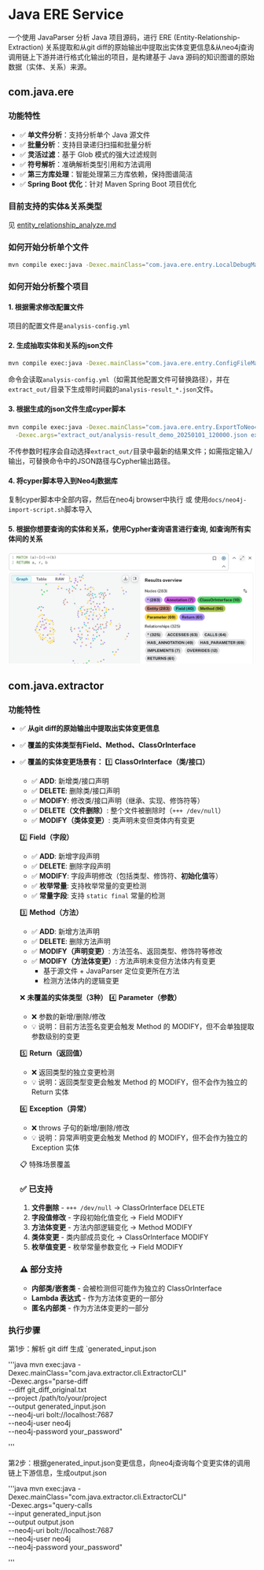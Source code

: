 # Java ERE Service

一个使用 JavaParser 分析 Java 项目源码，进行 ERE (Entity-Relationship-Extraction) 关系提取和从git diff的原始输出中提取出实体变更信息&从neo4j查询调用链上下游并进行格式化输出的项目，是构建基于 Java 源码的知识图谱的原始数据（实体、关系）来源。

## com.java.ere
### 功能特性

- ✅ **单文件分析**：支持分析单个 Java 源文件
- ✅ **批量分析**：支持目录递归扫描和批量分析
- ✅ **灵活过滤**：基于 Glob 模式的强大过滤规则
- ✅ **符号解析**：准确解析类型引用和方法调用
- ✅ **第三方库处理**：智能处理第三方库依赖，保持图谱简洁
- ✅ **Spring Boot 优化**：针对 Maven Spring Boot 项目优化

### 目前支持的实体&关系类型
见 [entity_relationship_analyze.md](docs/entity_relationship_analyze.md)

### 如何开始分析单个文件

```bash
mvn compile exec:java -Dexec.mainClass="com.java.ere.entry.LocalDebugMain"
```

### 如何开始分析整个项目
#### 1. 根据需求修改配置文件
项目的配置文件是`analysis-config.yml`
#### 2. 生成抽取实体和关系的json文件

```bash
mvn compile exec:java -Dexec.mainClass="com.java.ere.entry.ConfigFileMain" -Dexec.args="analysis-config.yml"
```

命令会读取`analysis-config.yml`（如需其他配置文件可替换路径），并在`extract_out/`目录下生成带时间戳的`analysis-result_*.json`文件。

#### 3. 根据生成的json文件生成cyper脚本

```bash
mvn compile exec:java -Dexec.mainClass="com.java.ere.entry.ExportToNeo4jMain" \
  -Dexec.args="extract_out/analysis-result_demo_20250101_120000.json extract_out/neo4j-import.cypher"
```

不传参数时程序会自动选择`extract_out/`目录中最新的结果文件；如需指定输入/输出，可替换命令中的JSON路径与Cypher输出路径。

#### 4. 将cyper脚本导入到Neo4j数据库
  复制cyper脚本中全部内容，然后在neo4j browser中执行
  或
  使用`docs/neo4j-import-script.sh`脚本导入


#### 5. 根据你想要查询的实体和关系，使用Cypher查询语言进行查询, 如查询所有实体间的关系
![alt text](image.png)

## com.java.extractor
### 功能特性

- ✅ **从git diff的原始输出中提取出实体变更信息**
- ✅ **覆盖的实体类型有Field、Method、ClassOrInterface**
- ✅ **覆盖的实体变更场景有：**
    1️⃣ **ClassOrInterface（类/接口）**
    - ✅ **ADD**: 新增类/接口声明
    - ✅ **DELETE**: 删除类/接口声明
    - ✅ **MODIFY**: 修改类/接口声明（继承、实现、修饰符等）
    - ✅ **DELETE（文件删除）**: 整个文件被删除时（`+++ /dev/null`）
    - ✅ **MODIFY（类体变更）**: 类声明未变但类体内有变更

    2️⃣ **Field（字段）**
    - ✅ **ADD**: 新增字段声明
    - ✅ **DELETE**: 删除字段声明
    - ✅ **MODIFY**: 字段声明修改（包括类型、修饰符、**初始化值**等）
    - ✅ **枚举常量**: 支持枚举常量的变更检测
    - ✅ **常量字段**: 支持 `static final` 常量的检测

    3️⃣ **Method（方法）**
    - ✅ **ADD**: 新增方法声明
    - ✅ **DELETE**: 删除方法声明
    - ✅ **MODIFY（声明变更）**: 方法签名、返回类型、修饰符等修改
    - ✅ **MODIFY（方法体变更）**: 方法声明未变但方法体内有变更
      - 基于源文件 + JavaParser 定位变更所在方法
      - 检测方法体内的逻辑变更

    ❌ **未覆盖的实体类型（3种）**
    4️⃣ **Parameter（参数）**
    - ❌ 参数的新增/删除/修改
    - 💡 说明：目前方法签名变更会触发 Method 的 MODIFY，但不会单独提取参数级别的变更

    5️⃣ **Return（返回值）**
    - ❌ 返回类型的独立变更检测
    - 💡 说明：返回类型变更会触发 Method 的 MODIFY，但不会作为独立的 Return 实体

    6️⃣ **Exception（异常）**
    - ❌ throws 子句的新增/删除/修改
    - 💡 说明：异常声明变更会触发 Method 的 MODIFY，但不会作为独立的 Exception 实体

    📋 特殊场景覆盖
    ### ✅ **已支持**
    1. **文件删除** - `+++ /dev/null` → ClassOrInterface DELETE
    2. **字段值修改** - 字段初始化值变化 → Field MODIFY
    3. **方法体变更** - 方法内部逻辑变化 → Method MODIFY
    4. **类体变更** - 类内部成员变化 → ClassOrInterface MODIFY
    5. **枚举值变更** - 枚举常量参数变化 → Field MODIFY

    ### ⚠️ **部分支持**
    - **内部类/嵌套类** - 会被检测但可能作为独立的 ClassOrInterface
    - **Lambda 表达式** - 作为方法体变更的一部分
    - **匿名内部类** - 作为方法体变更的一部分
### 执行步骤
第1步：解析 git diff 生成 `generated_input.json

'''java
mvn exec:java -Dexec.mainClass="com.java.extractor.cli.ExtractorCLI" \
  -Dexec.args="parse-diff \
    --diff git_diff_original.txt \
    --project /path/to/your/project \
    --output generated_input.json \
    --neo4j-uri bolt://localhost:7687 \
    --neo4j-user neo4j \
    --neo4j-password your_password"

'''

第2步：根据generated_input.json变更信息，向neo4j查询每个变更实体的调用链上下游信息，生成output.json

'''java
mvn exec:java -Dexec.mainClass="com.java.extractor.cli.ExtractorCLI" \
  -Dexec.args="query-calls \
    --input generated_input.json \
    --output output.json \
    --neo4j-uri bolt://localhost:7687 \
    --neo4j-user neo4j \
    --neo4j-password your_password"

'''
